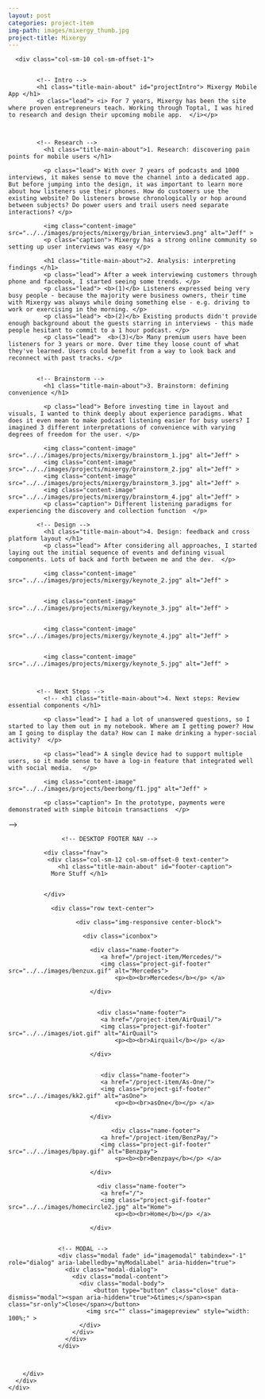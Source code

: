 ```yaml
---
layout: post
categories: project-item
img-path: images/mixergy_thumb.jpg
project-title: Mixergy
---
```




<div class="container">
  <div class="description">
    <div class="row text-left ">



      <div class="col-sm-10 col-sm-offset-1">


            <!-- Intro -->
            <h1 class="title-main-about" id="projectIntro"> Mixergy Mobile App </h1>
            <p class="lead"> <i> For 7 years, Mixergy has been the site where proven entrepreneurs teach. Working through Toptal, I was hired to research and design their upcoming mobile app.  </i></p>



            <!-- Research -->
              <h1 class="title-main-about">1. Research: discovering pain points for mobile users </h1>

              <p class="lead"> With over 7 years of podcasts and 1000 interviews, it makes sense to move the channel into a dedicated app. But before jumping into the design, it was important to learn more about how listeners use their phones. How do customers use the existing website? Do listeners browse chronologically or hop around between subjects? Do power users and trail users need separate interactions? </p>

              <img class="content-image"  src="../../images/projects/mixergy/brian_interview3.png" alt="Jeff" >
              <p class="caption"> Mixergy has a strong online community so setting up user interviews was easy </p>

              <h1 class="title-main-about">2. Analysis: interpreting findings </h1>
              <p class="lead"> After a week interviewing customers through phone and facebook, I started seeing some trends. </p>
              <p class="lead"> <b>(1)</b> Listeners expressed being very busy people - because the majority were business owners, their time with Mixergy was always while doing something else - e.g. driving to work or exercising in the morning. </p>
              <p class="lead"> <b>(2)</b> Existing products didn't provide enough background about the guests starring in interviews - this made people hesitant to commit to a 1 hour podcast. </p>
              <p class="lead">  <b>(3)</b> Many premium users have been listeners for 3 years or more. Over time they loose count of what they've learned. Users could benefit from a way to look back and reconnect with past tracks. </p>


            <!-- Brainstorm -->
              <h1 class="title-main-about">3. Brainstorm: defining convenience </h1>

              <p class="lead"> Before investing time in layout and visuals, I wanted to think deeply about experience paradigms. What does it even mean to make podcast listening easier for busy users? I imagined 3 different interpretations of convenience with varying degrees of freedom for the user. </p>

              <img class="content-image"  src="../../images/projects/mixergy/brainstorm_1.jpg" alt="Jeff" >
              <img class="content-image"  src="../../images/projects/mixergy/brainstorm_2.jpg" alt="Jeff" >
              <img class="content-image"  src="../../images/projects/mixergy/brainstorm_3.jpg" alt="Jeff" >
              <img class="content-image"  src="../../images/projects/mixergy/brainstorm_4.jpg" alt="Jeff" >
              <p class="caption"> Different listening paradigms for experiencing the discovery and collection function  </p>

            <!-- Design -->
              <h1 class="title-main-about">4. Design: feedback and cross platform layout </h1>
              <p class="lead"> After considering all approaches, I started laying out the initial sequence of events and defining visual components. Lots of back and forth between me and the dev.  </p>

              <img class="content-image"  src="../../images/projects/mixergy/keynote_2.jpg" alt="Jeff" >


              <img class="content-image"  src="../../images/projects/mixergy/keynote_3.jpg" alt="Jeff" >


              <img class="content-image"  src="../../images/projects/mixergy/keynote_4.jpg" alt="Jeff" >


              <img class="content-image"  src="../../images/projects/mixergy/keynote_5.jpg" alt="Jeff" >



            <!-- Next Steps -->
              <!-- <h1 class="title-main-about">4. Next steps: Review essential components </h1>

              <p class="lead"> I had a lot of unanswered questions, so I started to lay them out in my notebook. Where am I getting power? How am I going to display the data? How can I make drinking a hyper-social activity?  </p>

              <p class="lead"> A single device had to support multiple users, so it made sense to have a log-in feature that integrated well with social media.   </p>

              <img class="content-image"  src="../../images/projects/beerbong/f1.jpg" alt="Jeff" >

              <p class="caption"> In the prototype, payments were demonstrated with simple bitcoin transactions  </p>
 -->



                   <!-- DESKTOP FOOTER NAV -->

              <div class="fnav">
               <div class="col-sm-12 col-sm-offset-0 text-center">
                  <h1 class="title-main-about" id="footer-caption">
                More Stuff </h1>


              </div>

                <div class="row text-center">

                       <div class="img-responsive center-block">

                         <div class="iconbox">

                           <div class="name-footer">
                              <a href="/project-item/Mercedes/">
                              <img class="project-gif-footer" src="../../images/benzux.gif" alt="Mercedes">
                                  <p><b><br>Mercedes</b></p> </a>

                           </div>


                             <div class="name-footer">
                              <a href="/project-item/AirQuail/">
                              <img class="project-gif-footer" src="../../images/iot.gif" alt="AirQuail">
                                  <p><b><br>Airquail</b></p> </a>

                           </div>


                              <div class="name-footer">
                              <a href="/project-item/As-One/">
                              <img class="project-gif-footer" src="../../images/kk2.gif" alt="asOne">
                                  <p><b><br>asOne</b></p> </a>

                           </div>

                                 <div class="name-footer">
                              <a href="/project-item/BenzPay/">
                              <img class="project-gif-footer" src="../../images/bpay.gif" alt="Benzpay">
                                  <p><b><br>Benzpay</b></p> </a>

                           </div>



<!--
                            <div class="name-footer">
                              <a href="/project-item/More-Projects/">
                              <img class="project-gif-footer" src="../../images/kk1.gif" alt="Other">
                                  <p><b><br>More</b></p> </a>

                           </div> -->

                             <div class="name-footer">
                              <a href="/">
                              <img class="project-gif-footer" src="../../images/homecircle2.jpg" alt="Home">
                                  <p><b><br>Home</b></p> </a>

                           </div>


                  <!-- MODAL -->
                  <div class="modal fade" id="imagemodal" tabindex="-1" role="dialog" aria-labelledby="myModalLabel" aria-hidden="true">
                    <div class="modal-dialog">
                      <div class="modal-content">              
                        <div class="modal-body">
                        	<button type="button" class="close" data-dismiss="modal"><span aria-hidden="true">&times;</span><span class="sr-only">Close</span></button>
                          <img src="" class="imagepreview" style="width: 100%;" >
                        </div>
                      </div>
                    </div>
                  </div>



        </div>
      </div>
    </div>
  </div>

<!--   <div class="container">
  <div class="row text-center">
   <div class="description">
    <div class="tagline">


          <p class="lead">
         We short circuited everything on our first test. Luckily I had a seconded particle photon with me. Made sure our enclosure was waterproof.
        </p>

           <img class="content-image-vertical" src="../../images/projects/beerbong/a1.gif" alt="Jeff" >

    </div>
  </div>
</div>
</div> -->
